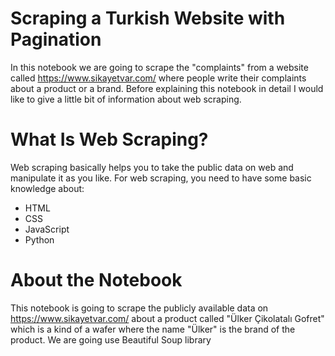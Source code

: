 # Scraping a Turkish Website with Pagination
  In this notebook we are going to scrape the "complaints" from a website called https://www.sikayetvar.com/ where people write their complaints about a product or 
  a brand. Before explaining this notebook in detail I would like to give a little bit of information about web scraping.
  
# What Is Web Scraping?
  Web scraping basically helps you to take the public data on web and manipulate it as you like. For web scraping, you need to have some basic knowledge about:
  - HTML
  - CSS
  - JavaScript
  - Python

# About the Notebook
  This notebook is going to scrape the publicly available data on https://www.sikayetvar.com/ about a product called "Ülker Çikolatalı Gofret" which is a kind of a
  wafer where the name "Ülker" is the brand of the product. We are going use Beautiful Soup library 
